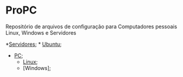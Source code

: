 # ProPC
Repositório de arquivos de configuração para Computadores pessoais Linux, Windows e Servidores

*[Servidores](https://github.com/robison-joel/propc/tree/main/Server);
    * [Ubuntu](https://github.com/robison-joel/propc/tree/main/Server/Ubuntu);
* [PC](https://github.com/robison-joel/propc/tree/main/PC  );
    * [Linux](https://github.com/robison-joel/propc/tree/main/PC/linux);
    * [Windows];

